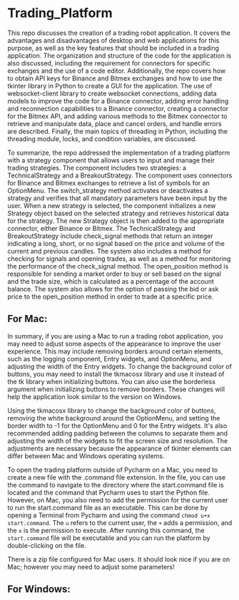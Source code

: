 # Trading_Platform
This repo discusses the creation of a trading robot application. It covers the advantages and disadvantages of desktop and web applications for this purpose, as well as the key features that should be included in a trading application. The organization and structure of the code for the application is also discussed, including the requirement for connectors for specific exchanges and the use of a code editor. Additionally, the repo covers how to obtain API keys for Binance and Bitmex exchanges and how to use the tkinter library in Python to create a GUI for the application. The use of websocket-client library to create websocket connections, adding data models to improve the code for a Binance connector, adding error handling and reconnection capabilities to a Binance connector, creating a connector for the Bitmex API, and adding various methods to the Bitmex connector to retrieve and manipulate data, place and cancel orders, and handle errors are described. Finally, the main topics of threading in Python, including the threading module, locks, and condition variables, are discussed.

To summarize, the repo addressed the implementation of a trading platform with a strategy component that allows users to input and manage their trading strategies. The component includes two strategies: a TechnicalStrategy and a BreakoutStrategy. The component uses connectors for Binance and Bitmex exchanges to retrieve a list of symbols for an OptionMenu. The switch_strategy method activates or deactivates a strategy and verifies that all mandatory parameters have been input by the user. When a new strategy is selected, the component initializes a new Strategy object based on the selected strategy and retrieves historical data for the strategy. The new Strategy object is then added to the appropriate connector, either Binance or Bitmex. The TechnicalStrategy and BreakoutStrategy include check_signal methods that return an integer indicating a long, short, or no signal based on the price and volume of the current and previous candles. The system also includes a method for checking for signals and opening trades, as well as a method for monitoring the performance of the check_signal method. The open_position method is responsible for sending a market order to buy or sell based on the signal and the trade size, which is calculated as a percentage of the account balance. The system also allows for the option of passing the bid or ask price to the open_position method in order to trade at a specific price.

## For Mac:
In summary, if you are using a Mac to run a trading robot application, you may need to adjust some aspects of the appearance to improve the user experience. This may include removing borders around certain elements, such as the logging component, Entry widgets, and OptionMenu, and adjusting the width of the Entry widgets. To change the background color of buttons, you may need to install the tkmacosx library and use it instead of the tk library when initializing buttons. You can also use the borderless argument when initializing buttons to remove borders. These changes will help the application look similar to the version on Windows.

Using the tkmacosx library to change the background color of buttons, removing the white background around the OptionMenu, and setting the border width to -1 for the OptionMenu and 0 for the Entry widgets. It's also recommended adding padding between the columns to separate them and adjusting the width of the widgets to fit the screen size and resolution. The adjustments are necessary because the appearance of tkinter elements can differ between Mac and Windows operating systems.

To open the trading platform outside of Pycharm on a Mac, you need to create a new file with the .command file extension. In the file, you can use the command to navigate to the directory where the start.command file is located and the command that Pycharm uses to start the Python file. However, on Mac, you also need to add the permission for the current user to run the start.command file as an executable. This can be done by opening a Terminal from Pycharm and using the command ```chmod u+x start.command```. The ```u``` refers to the current user, the ```+``` adds a permission, and the ```x``` is the permission to execute. After running this command, the ```start.command``` file will be executable and you can run the platform by double-clicking on the file.

There is a zip file configured for Mac users. It should look nice if you are on Mac; however you may need to adjust some parameters!


## For Windows:
